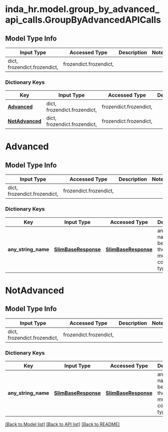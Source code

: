 # inda_hr.model.group_by_advanced_api_calls.GroupByAdvancedAPICalls

## Model Type Info
Input Type | Accessed Type | Description | Notes
------------ | ------------- | ------------- | -------------
dict, frozendict.frozendict,  | frozendict.frozendict,  |  | 

### Dictionary Keys
Key | Input Type | Accessed Type | Description | Notes
------------ | ------------- | ------------- | ------------- | -------------
**[Advanced](#Advanced)** | dict, frozendict.frozendict,  | frozendict.frozendict,  |  | [optional] 
**[NotAdvanced](#NotAdvanced)** | dict, frozendict.frozendict,  | frozendict.frozendict,  |  | [optional] 

# Advanced

## Model Type Info
Input Type | Accessed Type | Description | Notes
------------ | ------------- | ------------- | -------------
dict, frozendict.frozendict,  | frozendict.frozendict,  |  | 

### Dictionary Keys
Key | Input Type | Accessed Type | Description | Notes
------------ | ------------- | ------------- | ------------- | -------------
**any_string_name** | [**SlimBaseResponse**](SlimBaseResponse.md) | [**SlimBaseResponse**](SlimBaseResponse.md) | any string name can be used but the value must be the correct type | [optional] 

# NotAdvanced

## Model Type Info
Input Type | Accessed Type | Description | Notes
------------ | ------------- | ------------- | -------------
dict, frozendict.frozendict,  | frozendict.frozendict,  |  | 

### Dictionary Keys
Key | Input Type | Accessed Type | Description | Notes
------------ | ------------- | ------------- | ------------- | -------------
**any_string_name** | [**SlimBaseResponse**](SlimBaseResponse.md) | [**SlimBaseResponse**](SlimBaseResponse.md) | any string name can be used but the value must be the correct type | [optional] 

[[Back to Model list]](../../README.md#documentation-for-models) [[Back to API list]](../../README.md#documentation-for-api-endpoints) [[Back to README]](../../README.md)

